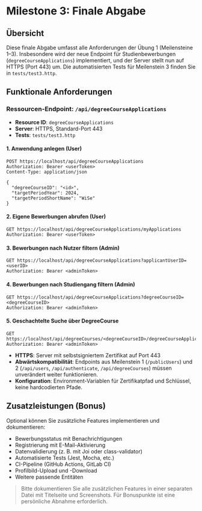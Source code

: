 # Milestone 3: Finale Abgabe

## Übersicht
Diese finale Abgabe umfasst alle Anforderungen der Übung 1 (Meilensteine 1–3). Insbesondere wird der neue Endpoint für Studienbewerbungen (`degreeCourseApplications`) implementiert, und der Server stellt nun auf HTTPS (Port 443) um. Die automatisierten Tests für Meilenstein 3 finden Sie in `tests/test3.http`.

## Funktionale Anforderungen
### Ressourcen-Endpoint: `/api/degreeCourseApplications`
- **Resource ID**: `degreeCourseApplications`
- **Server**: HTTPS, Standard-Port 443
- **Tests**: `tests/test3.http`

#### 1. Anwendung anlegen (User)
```http
POST https://localhost/api/degreeCourseApplications
Authorization: Bearer <userToken>
Content-Type: application/json

{
  "degreeCourseID": "<id>",
  "targetPeriodYear": 2024,
  "targetPeriodShortName": "WiSe"
}
```

#### 2. Eigene Bewerbungen abrufen (User)
```http
GET https://localhost/api/degreeCourseApplications/myApplications
Authorization: Bearer <userToken>
```

#### 3. Bewerbungen nach Nutzer filtern (Admin)
```http
GET https://localhost/api/degreeCourseApplications?applicantUserID=<userID>
Authorization: Bearer <adminToken>
```

#### 4. Bewerbungen nach Studiengang filtern (Admin)
```http
GET https://localhost/api/degreeCourseApplications?degreeCourseID=<degreeCourseID>
Authorization: Bearer <adminToken>
```

#### 5. Geschachtelte Suche über DegreeCourse
```http
GET https://localhost/api/degreeCourses/<degreeCourseID>/degreeCourseApplications
Authorization: Bearer <adminToken>
```
- **HTTPS**: Server mit selbstsigniertem Zertifikat auf Port 443
- **Abwärtskompatibilität**: Endpoints aus Meilenstein 1 (`/publicUsers`) und 2 (`/api/users`, `/api/authenticate`, `/api/degreeCourses`) müssen unverändert weiter funktionieren.
- **Konfiguration**: Environment-Variablen für Zertifikatpfad und Schlüssel, keine hardcodierten Pfade.

## Zusatzleistungen (Bonus)
Optional können Sie zusätzliche Features implementieren und dokumentieren:
- Bewerbungsstatus mit Benachrichtigungen
- Registrierung mit E-Mail-Aktivierung
- Datenvalidierung (z. B. mit Joi oder class-validator)
- Automatisierte Tests (Jest, Mocha, etc.)
- CI-Pipeline (GitHub Actions, GitLab CI)
- Profilbild-Upload und -Download
- Weitere passende Entitäten

> Bitte dokumentieren Sie alle zusätzlichen Features in einer separaten Datei mit Titelseite und Screenshots. Für Bonuspunkte ist eine persönliche Abnahme erforderlich.